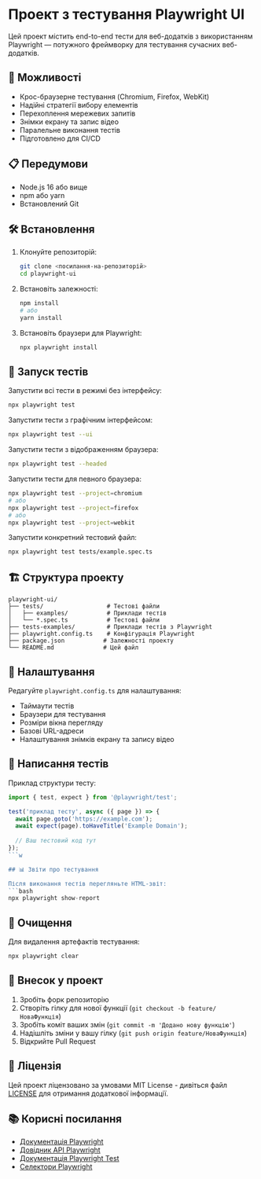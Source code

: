 # Проект з тестування Playwright UI

Цей проект містить end-to-end тести для веб-додатків з використанням Playwright — потужного фреймворку для тестування сучасних веб-додатків.

## 🚀 Можливості

- Крос-браузерне тестування (Chromium, Firefox, WebKit)
- Надійні стратегії вибору елементів
- Перехоплення мережевих запитів
- Знімки екрану та запис відео
- Паралельне виконання тестів
- Підготовлено для CI/CD

## 📋 Передумови

- Node.js 16 або вище
- npm або yarn
- Встановлений Git

## 🛠️ Встановлення

1. Клонуйте репозиторій:
   ```bash
   git clone <посилання-на-репозиторій>
   cd playwright-ui
   ```

2. Встановіть залежності:
   ```bash
   npm install
   # або
   yarn install
   ```

3. Встановіть браузери для Playwright:
   ```bash
   npx playwright install
   ```

## 🧪 Запуск тестів

Запустити всі тести в режимі без інтерфейсу:
```bash
npx playwright test
```

Запустити тести з графічним інтерфейсом:
```bash
npx playwright test --ui
```

Запустити тести з відображенням браузера:
```bash
npx playwright test --headed
```

Запустити тести для певного браузера:
```bash
npx playwright test --project=chromium
# або
npx playwright test --project=firefox
# або
npx playwright test --project=webkit
```

Запустити конкретний тестовий файл:
```bash
npx playwright test tests/example.spec.ts
```

## 🏗️ Структура проекту

```
playwright-ui/
├── tests/                  # Тестові файли
│   ├── examples/           # Приклади тестів
│   └── *.spec.ts           # Тестові файли
├── tests-examples/         # Приклади тестів з Playwright
├── playwright.config.ts    # Конфігурація Playwright
├── package.json           # Залежності проекту
└── README.md              # Цей файл
```

## 🔧 Налаштування

Редагуйте `playwright.config.ts` для налаштування:
- Таймаути тестів
- Браузери для тестування
- Розміри вікна перегляду
- Базові URL-адреси
- Налаштування знімків екрану та запису відео

## 📝 Написання тестів

Приклад структури тесту:

```typescript
import { test, expect } from '@playwright/test';

test('приклад тесту', async ({ page }) => {
  await page.goto('https://example.com');
  await expect(page).toHaveTitle('Example Domain');
  
  // Ваш тестовий код тут
});
```w

## 📊 Звіти про тестування

Після виконання тестів перегляньте HTML-звіт:
```bash
npx playwright show-report
```

## 🧹 Очищення

Для видалення артефактів тестування:
```bash
npx playwright clear
```

## 🤝 Внесок у проект

1. Зробіть форк репозиторію
2. Створіть гілку для нової функції (`git checkout -b feature/НоваФункція`)
3. Зробіть коміт ваших змін (`git commit -m 'Додано нову функцію'`)
4. Надішліть зміни у вашу гілку (`git push origin feature/НоваФункція`)
5. Відкрийте Pull Request

## 📄 Ліцензія

Цей проект ліцензовано за умовами MIT License - дивіться файл [LICENSE](LICENSE) для отримання додаткової інформації.

## 📚 Корисні посилання

- [Документація Playwright](https://playwright.dev/docs/intro)
- [Довідник API Playwright](https://playwright.dev/docs/api/class-playwright)
- [Документація Playwright Test](https://playwright.dev/docs/test-api-testing)
- [Селектори Playwright](https://playwright.dev/docs/selectors)
